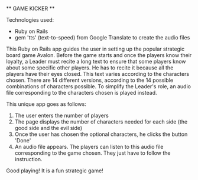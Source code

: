 
 ** GAME KICKER **

Technologies used: 
 * Ruby on Rails
 * gem 'tts' (text-to-speed) from Google Translate to create the audio files 

This Ruby on Rails app guides the user in setting up the popular strategic board game Avalon.
Before the game starts and once the players know their loyalty, a Leader must recite a long text to ensure that some players know about some specific other players. He has to recite it because all the players have their eyes closed. This text varies according to the characters chosen. There are 14 different versions, according to the 14 possible combinations of characters possible. To simplify the Leader's role, an audio file corresponding to the characters chosen is played instead. 

This unique app goes as follows:

1. The user enters the number of players
2. The page displays the number of characters needed for each side (the good side and the evil side)
3. Once the user has chosen the optional characters, he clicks  the button 'Done'
4. An audio file appears. The players can listen to this audio file corresponding to the game chosen. They just have to follow the instruction. 

Good playing! It is a fun strategic game!